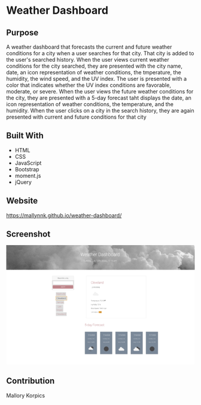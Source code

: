 # Weather Dashboard

## Purpose
A weather dashboard that forecasts the current and future weather conditions for a city when a user searches for that city. That city is added to the user's searched history. When the user views current weather conditions for the city searched, they are presented with the city name, date, an icon representation of weather conditions, the tmperature, the humidity, the wind speed, and the UV index. The user is presented with a color that indicates whether the UV index conditions are favorable, moderate, or severe.  When the user views the future weather conditions for the city, they are presented with a 5-day forecast taht displays the date, an icon representation of weather conditions, the temperature, and the humidity. When the user clicks on a city in the search history, they are again presented with current and future conditions for that city

## Built With
* HTML
* CSS
* JavaScript
* Bootstrap
* moment.js
* jQuery

## Website
https://mallynnk.github.io/weather-dashboard/

## Screenshot
 ![Screenshot of main page](assets/images/main-page.png)

## Contribution
Mallory Korpics

